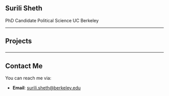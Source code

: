
## Surili Sheth

PhD Candidate
Political Science 
UC Berkeley

---

## Projects

### 


### 


---

## Contact Me
You can reach me via:
- **Email**: [surili.sheth@berkeley.edu](mailto:surili.sheth@berkeley.edu)

